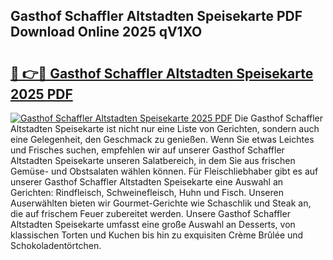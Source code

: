 ## Gasthof Schaffler Altstadten Speisekarte PDF Download Online 2025 qV1XO

# <h2><a href="http://gca52l.nevu.top/?p=Gasthof+Schaffler+Altstadten+Speisekarte">🔗 👉🔴 Gasthof Schaffler Altstadten Speisekarte 2025 PDF</a></h2>

[![Gasthof Schaffler Altstadten Speisekarte 2025 PDF](https://i.imgur.com/dBaPXMq.png)](http://gca52l.nevu.top/?p=Gasthof+Schaffler+Altstadten+Speisekarte)
Die Gasthof Schaffler Altstadten Speisekarte ist nicht nur eine Liste von Gerichten, sondern auch eine Gelegenheit, den Geschmack zu genießen. Wenn Sie etwas Leichtes und Frisches suchen, empfehlen wir auf unserer Gasthof Schaffler Altstadten Speisekarte unseren Salatbereich, in dem Sie aus frischen Gemüse- und Obstsalaten wählen können. Für Fleischliebhaber gibt es auf unserer Gasthof Schaffler Altstadten Speisekarte eine Auswahl an Gerichten: Rindfleisch, Schweinefleisch, Huhn und Fisch. Unseren Auserwählten bieten wir Gourmet-Gerichte wie Schaschlik und Steak an, die auf frischem Feuer zubereitet werden. Unsere Gasthof Schaffler Altstadten Speisekarte umfasst eine große Auswahl an Desserts, von klassischen Torten und Kuchen bis hin zu exquisiten Crème Brûlée und Schokoladentörtchen.
